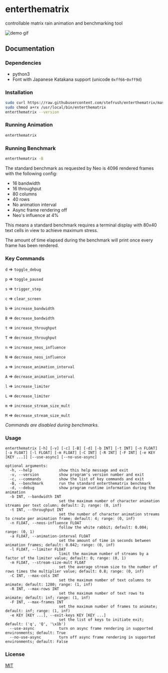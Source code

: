 # enterthematrix

controllable matrix rain animation and benchmarking tool

<img src="https://enterthematrix.space/img/demo-1.gif" alt="demo gif">

## Documentation

### Dependencies

* python3
* Font with Japanese Katakana support (unicode `0xff66`-`0xff9d`)

### Installation

```sh
sudo curl https://raw.githubusercontent.com/stefrush/enterthematrix/master/enterthematrix -o /usr/local/bin/enterthematrix
sudo chmod a+rx /usr/local/bin/enterthematrix
enterthematrix --version
```

### Running Animation

```sh
enterthematrix
```

### Running Benchmark

```sh
enterthematrix -B
```

The standard benchmark as requested by Neo is 4096 rendered frames with the following config:

* 16 bandwidth
* 16 throughput
* 80 columns
* 40 rows
* No animation interval
* Async frame rendering off
* Neo's influence at 4%

This means a standard benchmark requires a terminal display with 80x40 text cells in view to achieve maximum stress.

The amount of time elapsed during the benchmark will print once every frame has been rendered.

### Key Commands

`d` => `toggle_debug`

`p` => `toggle_paused`

`s` => `trigger_step`

`c` => `clear_screen`

`b` => `increase_bandwidth`

`B` => `decrease_bandwidth`

`t` => `increase_throughput`

`T` => `decrease_throughput`

`n` => `increase_neos_influence`

`N` => `decrease_neos_influence`

`a` => `increase_animation_interval`

`A` => `decrease_animation_interval`

`l` => `increase_limiter`

`L` => `decrease_limiter`

`m` => `increase_stream_size_mult`

`M` => `decrease_stream_size_mult`

_Commands are disabled during benchmarks._

### Usage

```
enterthematrix [-h] [-v] [-c] [-B] [-d] [-b INT] [-t INT] [-n FLOAT] [-a FLOAT] [-l FLOAT] [-m FLOAT] [-C INT] [-R INT] [-F INT] [-e KEY [KEY ...]] [--use-async] [--no-use-async]

optional arguments:
  -h, --help            show this help message and exit
  -v, --version         show program's version number and exit
  -c, --commands        show the list of key commands and exit
  -B, --benchmark       run the standard enterthematrix benchmark
  -d, --debug           show program runtime information during the animation
  -b INT, --bandwidth INT
                        set the maximum number of character animation streams per text column; default: 2; range: (0, inf)
  -t INT, --throughput INT
                        set the number of character animation streams to create per animation frame; default: 4; range: (0, inf)
  -n FLOAT, --neos-influence FLOAT
                        follow the white rabbit; default: 0.004; range: (0, 1)
  -a FLOAT, --animation-interval FLOAT
                        set the amount of time in seconds between animation frames; default: 0.042; range: (0, inf)
  -l FLOAT, --limiter FLOAT
                        limit the maximum number of streams by a factor of the limiter value; default: 0; range: (0, 1)
  -m FLOAT, --stream-size-mult FLOAT
                        set the average stream size to the number of rows times the multiplier value; default: 0.8; range: (0, inf)
  -C INT, --max-cols INT
                        set the maximum number of text columns to animate; default: 1280; range: (1, inf)
  -R INT, --max-rows INT
                        set the maximum number of text rows to animate; default: inf; range: (1, inf)
  -F INT, --max-frames INT
                        set the maximum number of frames to animate; default: inf; range: (1, inf)
  -e KEY [KEY ...], --exit-keys KEY [KEY ...]
                        set the list of keys to initiate exit; default: ('q', 'Q', '\x1b')
  --use-async           turn on async frame rendering in supported environments; default: True
  --no-use-async        turn off async frame rendering in supported environments; default: False
```

### License

[MIT](https://github.com/stefrush/enterthematrix/blob/master/LICENSE)

